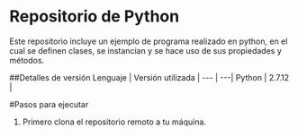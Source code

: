 # Repositorio de Python

Este repositorio incluye un ejemplo de programa realizado en python, en el cual se definen clases, se instancian y
se hace uso de sus propiedades y métodos.

##Detalles de versión
Lenguaje | Versión utilizada |
--- | ---|
Python | 2.7.12 |

#Pasos para ejecutar 
1. Primero clona el repositorio remoto a tu máquina.
